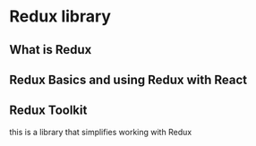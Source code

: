 # Redux library

## What is Redux

## Redux Basics and using Redux with React

## Redux Toolkit
this is a library that simplifies working with Redux